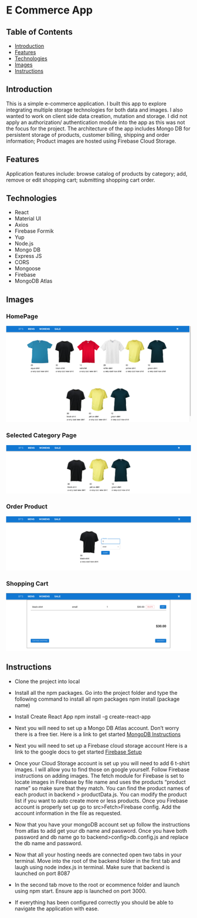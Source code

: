 # E Commerce App

## Table of Contents

- [Introduction](#Introduction)
- [Features](#Features)
- [Technologies](#Technologies)
- [Images](#Images)
- [Instructions](#Instructions)


## Introduction

This is a simple e-commerce application. I built this app to explore integrating multiple storage technologies for both data and images. I also wanted to work on client side data creation, mutation and storage. I did not apply an authorization/ authentication module into the app as this was not the focus for the project. The architecture of the app includes Mongo DB for persistent storage of products, customer billing, shipping and order information; Product images are hosted using Firebase Cloud Storage.

## Features

Application features include: browse catalog of products by category; add, remove or edit shopping cart; submitting shopping cart order.

## Technologies

* React
* Material UI
* Axios
* Firebase Formik
* Yup
* Node.js
* Mongo DB
* Express JS
* CORS
* Mongoose
* Firebase
* MongoDB Atlas

## Images

### HomePage
![Home Page](./public/images/HomePage.png)

### Selected Category Page
![Select Category Page](./public/images/SelectCategory.png)

### Order Product
![Order Product Page](./public/images/OrderProduct.png)

### Shopping Cart
![Shopping Cart Page](./public/images/ShoppingCart.png)

## Instructions

* Clone the project into local

* Install all the npm packages. Go into the project folder and type the following command to install all npm packages
npm install (package name)

* Install Create React App
npm install -g create-react-app

* Next you will need to set up a Mongo DB Atlas account. Don’t worry there is a free tier.
Here is a link to get started
[MongoDB Instructions](https://www.mongodb.com/atlas)

* Next you will need to set up a Firebase cloud storage account
Here is a link to the google docs to get started
[Firebase Setup](https://firebase.google.com/docs/firestore/)

* Once your Cloud Storage account is set up you will need to add 6 t-shirt images. I will allow you to find those on google yourself. Follow Firebase instructions on adding images. The fetch module for Firebase is set to locate images in Firebase by file name and uses the products “product name” so make sure that they match. You can find the product names of each product in backend > productData.js. You can modify the product list if you want to auto create more or less products. Once you Firebase account is properly set up go to src>Fetch>Firebase config. Add the account information in the file as requested.

* Now that you have your mongoDB account set up follow the instructions from atlas to add get your db name and password. Once you have both password and db name go to backend>config>db.config.js and replace the db name and password.

* Now that all your hosting needs are connected open two tabs in your terminal. Move into the root of the backend folder in the first tab and laugh using node index.js in terminal. Make sure that backend is launched on port 8087

* In the second tab move to the root or ecommence folder and launch using npm start. Ensure app is launched on port 3000.

* If everything has been configured correctly you should be able to navigate the application with ease.  
